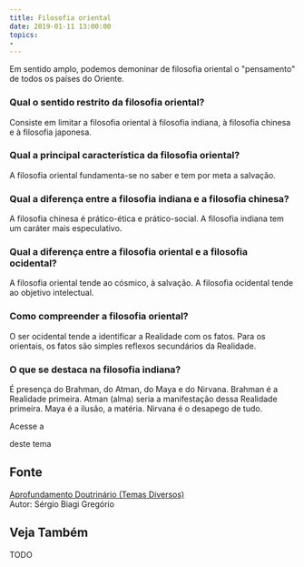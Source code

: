 ```yaml
---
title: Filosofia oriental
date: 2019-01-11 13:00:00
topics: 
- 
---
```


Em sentido amplo, podemos demoninar de filosofia oriental o "pensamento" de
todos os países do Oriente.

### Qual o sentido restrito da filosofia oriental?
Consiste em limitar a filosofia oriental à filosofia indiana, à
filosofia chinesa e à filosofia japonesa.

### Qual a principal característica da filosofia oriental?
A filosofia oriental fundamenta-se no saber e tem por meta a salvação.

### Qual a diferença entre a filosofia indiana e a filosofia chinesa?
A filosofia chinesa é prático-ética e prático-social. A filosofia
indiana tem um caráter mais especulativo.

### Qual a diferença entre a filosofia oriental e a filosofia ocidental?
A filosofia oriental tende ao cósmico, à salvação. A filosofia ocidental
tende ao objetivo intelectual.

### Como compreender a filosofia oriental?
O ser ocidental tende a identificar a Realidade com os fatos. Para os
orientais, os fatos são simples reflexos secundários da Realidade.

### O que se destaca na filosofia indiana?
É presença do Brahman, do Atman, do Maya e do Nirvana. Brahman é a
Realidade primeira. Atman (alma) seria a manifestação dessa Realidade
primeira. Maya é a ilusão, a matéria. Nirvana é o desapego de tudo.

Acesse a

deste tema

## Fonte
[Aprofundamento Doutrinário (Temas Diversos)](https://sites.google.com/view/aprofundamentodoutrinario/filosofia-oriental)  
Autor: Sérgio Biagi Gregório



## Veja Também
TODO


